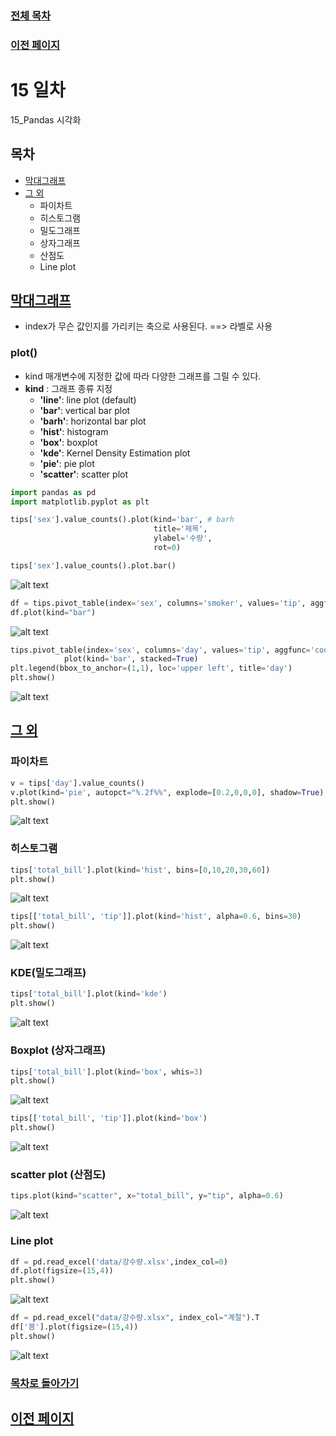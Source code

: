 ### [전체 목차](../../README.md)
### [이전 페이지](../README.md)

# 15 일차

15_Pandas 시각화

## 목차

- [막대그래프](#막대그래프)
- [그 외](#그-외)
    - 파이차트
    - 히스토그램
    - 밀도그래프
    - 상자그래프    
    - 산점도
    - Line plot

## [막대그래프](#목차)
- index가 무슨 값인지를 가리키는 축으로 사용된다. ==> 라벨로 사용

### plot()

- kind 매개변수에 지정한 값에 따라 다양한 그래프를 그릴 수 있다.
- **kind** : 그래프 종류 지정
    - **'line'**: line plot (default)
    - **'bar'**: vertical bar plot
    - **'barh'**: horizontal bar plot
    - **'hist'**: histogram
    - **'box'**: boxplot
    - **'kde'**: Kernel Density Estimation plot
    - **'pie'**: pie plot
    - **'scatter'**: scatter plot

```py
import pandas as pd
import matplotlib.pyplot as plt

tips['sex'].value_counts().plot(kind='bar', # barh
                                title='제목',
                                ylabel='수량', 
                                rot=0)

tips['sex'].value_counts().plot.bar()
```

![alt text](img/image-9.png)

```py
df = tips.pivot_table(index='sex', columns='smoker', values='tip', aggfunc='count')
df.plot(kind="bar")
```

![alt text](img/image-10.png)

```py
tips.pivot_table(index='sex', columns='day', values='tip', aggfunc='count').\
            plot(kind='bar', stacked=True)
plt.legend(bbox_to_anchor=(1,1), loc='upper left', title='day')
plt.show()
```

![alt text](img/image-11.png)

## [그 외](#목차)

### 파이차트

```py
v = tips['day'].value_counts()
v.plot(kind='pie', autopct="%.2f%%", explode=[0.2,0,0,0], shadow=True)
plt.show()
```

![alt text](img/image-12.png)

### 히스토그램

```py
tips['total_bill'].plot(kind='hist', bins=[0,10,20,30,60])
plt.show()
```

![alt text](img/image-13.png)

```py
tips[['total_bill', 'tip']].plot(kind='hist', alpha=0.6, bins=30)
plt.show()
```

![alt text](img/image-14.png)

### KDE(밀도그래프)

```py
tips['total_bill'].plot(kind='kde')
plt.show()
```

![alt text](img/image-15.png)

### Boxplot (상자그래프)

```py
tips['total_bill'].plot(kind='box', whis=3)
plt.show()
```

![alt text](img/image-16.png)

```py
tips[['total_bill', 'tip']].plot(kind='box')
plt.show()
```

![alt text](img/image-17.png)

### scatter plot (산점도) 

```py
tips.plot(kind="scatter", x="total_bill", y="tip", alpha=0.6)
```

![alt text](img/image-18.png)

### Line plot

```py
df = pd.read_excel('data/강수량.xlsx',index_col=0)
df.plot(figsize=(15,4))
plt.show()
```

![alt text](img/image-19.png)

```py
df = pd.read_excel("data/강수량.xlsx", index_col="계절").T
df['봄'].plot(figsize=(15,4))
plt.show()
```

![alt text](img/image-20.png)

### [목차로 돌아가기](#목차)
## [이전 페이지](../README.md)